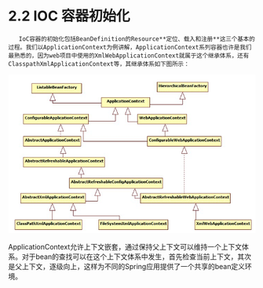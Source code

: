 # 2.2 IOC 容器初始化

       IoC容器的初始化包括BeanDefinition的Resource**定位、载入和注册**这三个基本的过程。我们以ApplicationContext为例讲解，ApplicationContext系列容器也许是我们最熟悉的，因为web项目中使用的XmlWebApplicationContext就属于这个继承体系，还有ClasspathXmlApplicationContext等，其继承体系如下图所示：

![](../../../.gitbook/assets/image%20%2818%29.png)

 ApplicationContext允许上下文嵌套，通过保持父上下文可以维持一个上下文体系。对于bean的查找可以在这个上下文体系中发生，首先检查当前上下文，其次是父上下文，逐级向上，这样为不同的Spring应用提供了一个共享的bean定义环境。

## 

##  




